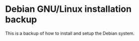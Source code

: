 Debian GNU/Linux installation backup
====================================

This is a backup of how to install and setup the Debian system.
